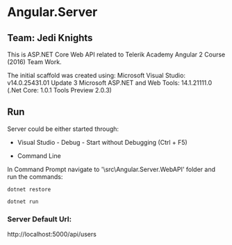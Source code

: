 # Angular.Server

## Team: Jedi Knights

This is ASP.NET Core Web API related to Telerik Academy Angular 2 Course (2016) Team Work.

The initial scaffold was created using:
Microsoft Visual Studio: v14.0.25431.01 Update 3
Microsoft ASP.NET and Web Tools:  14.1.21111.0 (.Net Core: 1.0.1 Tools Preview 2.0.3)

## Run

Server could be either started through: 

- Visual Studio - Debug - Start without Debugging (Ctrl + F5)

- Command Line

In Command Prompt navigate to '\src\Angular.Server.WebAPI' folder and run the commands:

```
dotnet restore
```

```
dotnet run
```

### Server Default Url:

http://localhost:5000/api/users
